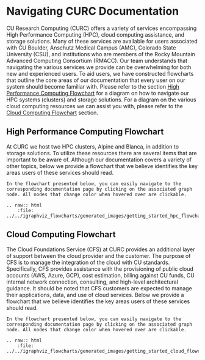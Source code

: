 # Navigating CURC Documentation

CU Research Computing (CURC) offers a variety of services encompassing High Performance Computing (HPC), cloud computing assistance, and storage solutions. Many of these services are available for users associated with CU Boulder, Anschutz Medical Campus (AMC), Colorado State University (CSU), and institutions who are members of the Rocky Mountain Advanced Computing Consortium (RMACC). Our team understands that navigating the various services we provide can be overwhelming for both new and experienced users. To aid users, we have constructed flowcharts that outline the core areas of our documentation that every user on our system should become familiar with. Please refer to the section [High Performance Computing Flowchart](#high-performance-computing-flowchart) for a diagram on how to navigate our HPC systems (clusters) and storage solutions. For a diagram on the various cloud computing resources we can assist you with, please refer to the [Cloud Computing Flowchart](#cloud-computing-flowchart) section. 

## High Performance Computing Flowchart

At CURC we host two HPC clusters, Alpine and Blanca, in addition to storage solutions. To utilize these resources there are several items that are important to be aware of. Although our documentation covers a variety of other topics, below we provide a flowchart that we believe identifies the key areas users of these services should read. 

```{tip}
In the flowchart presented below, you can easily navigate to the corresponding documentation page by clicking on the associated graph node. All nodes that change color when hovered over are clickable. 
```

```{eval-rst}
.. raw:: html
    :file: ../../igraphviz_flowcharts/generated_images/getting_started_hpc_flowchart.svg
```

## Cloud Computing Flowchart

The Cloud Foundations Service (CFS) at CURC provides an additional layer of support between the cloud provider and the customer. The purpose of CFS is to manage the integration of the cloud with CU standards. Specifically, CFS provides assistance with the provisioning of public cloud accounts (AWS, Azure, GCP), cost estimation, billing against CU funds, CU internal network connection, consulting, and high-level architectural guidance. It should be noted that CFS customers are expected to manage their applications, data, and use of cloud services. Below we provide a flowchart that we believe identifies the key areas users of these services should read. 

```{tip}
In the flowchart presented below, you can easily navigate to the corresponding documentation page by clicking on the associated graph node. All nodes that change color when hovered over are clickable. 
```

```{eval-rst}
.. raw:: html
    :file: ../../igraphviz_flowcharts/generated_images/getting_started_cloud_flowchart.svg
```
